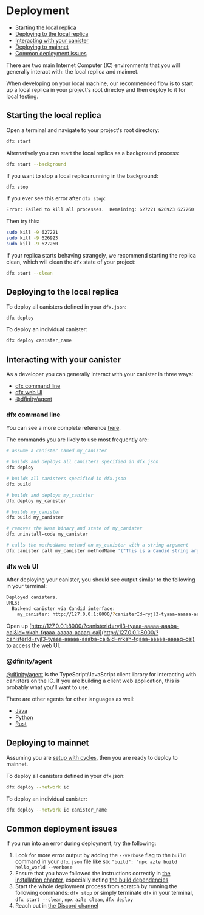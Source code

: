 # Deployment

-   [Starting the local replica](#starting-the-local-replica)
-   [Deploying to the local replica](#deploying-to-the-local-replica)
-   [Interacting with your canister](#interacting-with-your-canister)
-   [Deploying to mainnet](#deploying-to-mainnet)
-   [Common deployment issues](#common-deployment-issues)

There are two main Internet Computer (IC) environments that you will generally interact with: the local replica and mainnet.

When developing on your local machine, our recommended flow is to start up a local replica in your project's root directoy and then deploy to it for local testing.

## Starting the local replica

Open a terminal and navigate to your project's root directory:

```bash
dfx start
```

Alternatively you can start the local replica as a background process:

```bash
dfx start --background
```

If you want to stop a local replica running in the background:

```bash
dfx stop
```

If you ever see this error after `dfx stop`:

```bash
Error: Failed to kill all processes.  Remaining: 627221 626923 627260
```

Then try this:

```bash
sudo kill -9 627221
sudo kill -9 626923
sudo kill -9 627260
```

If your replica starts behaving strangely, we recommend starting the replica clean, which will clean the `dfx` state of your project:

```bash
dfx start --clean
```

## Deploying to the local replica

To deploy all canisters defined in your `dfx.json`:

```bash
dfx deploy
```

To deploy an individual canister:

```bash
dfx deploy canister_name
```

## Interacting with your canister

As a developer you can generally interact with your canister in three ways:

-   [dfx command line](#dfx-command-line)
-   [dfx web UI](#dfx-web-ui)
-   [@dfinity/agent](#dfinityagent)

### dfx command line

You can see a more complete reference [here](https://internetcomputer.org/docs/current/references/cli-reference/).

The commands you are likely to use most frequently are:

```bash
# assume a canister named my_canister

# builds and deploys all canisters specified in dfx.json
dfx deploy

# builds all canisters specified in dfx.json
dfx build

# builds and deploys my_canister
dfx deploy my_canister

# builds my_canister
dfx build my_canister

# removes the Wasm binary and state of my_canister
dfx uninstall-code my_canister

# calls the methodName method on my_canister with a string argument
dfx canister call my_canister methodName '("This is a Candid string argument")'
```

### dfx web UI

After deploying your canister, you should see output similar to the following in your terminal:

```bash
Deployed canisters.
URLs:
  Backend canister via Candid interface:
    my_canister: http://127.0.0.1:8000/?canisterId=ryjl3-tyaaa-aaaaa-aaaba-cai&id=rrkah-fqaaa-aaaaa-aaaaq-cai
```

Open up [http://127.0.0.1:8000/?canisterId=ryjl3-tyaaa-aaaaa-aaaba-cai&id=rrkah-fqaaa-aaaaa-aaaaq-cai](http://127.0.0.1:8000/?canisterId=ryjl3-tyaaa-aaaaa-aaaba-cai&id=rrkah-fqaaa-aaaaa-aaaaq-cai) to access the web UI.

### @dfinity/agent

[@dfinity/agent](https://www.npmjs.com/package/@dfinity/agent) is the TypeScript/JavaScript client library for interacting with canisters on the IC. If you are building a client web application, this is probably what you'll want to use.

There are other agents for other languages as well:

-   [Java](https://github.com/ic4j/ic4j-agent)
-   [Python](https://github.com/rocklabs-io/ic-py)
-   [Rust](https://crates.io/crates/ic-agent)

## Deploying to mainnet

Assuming you are [setup with cycles](https://internetcomputer.org/docs/current/developer-docs/setup/cycles/), then you are ready to deploy to mainnet.

To deploy all canisters defined in your dfx.json:

```bash
dfx deploy --network ic
```

To deploy an individual canister:

```bash
dfx deploy --network ic canister_name
```

## Common deployment issues

If you run into an error during deployment, try the following:

1. Look for more error output by adding the `--verbose` flag to the `build` command in your `dfx.json` file like so: `"build": "npx azle build hello_world --verbose`
2. Ensure that you have followed the instructions correctly in [the installation chapter](./installation.md), especially noting [the build dependencies](./installation.md#build-dependencies)
3. Start the whole deployment process from scratch by running the following commands: `dfx stop` or simply terminate `dfx` in your terminal, `dfx start --clean`, `npx azle clean`, `dfx deploy`
4. Reach out in [the Discord channel](https://discord.gg/5Hb6rM2QUM)
